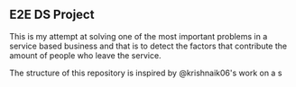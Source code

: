 ## E2E DS Project

This is my attempt at solving one of the most important problems in a service based business and that is to detect the factors that contribute the amount of people who leave the service. 

The structure of this repository is inspired by @krishnaik06's work on a s